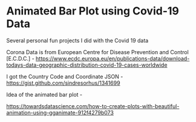 # Animated Bar Plot using Covid-19 Data
Several personal fun projects I did with the Covid 19 data

Corona Data is from European Centre for Disease Prevention and Control [E.C.D.C.] - 
https://www.ecdc.europa.eu/en/publications-data/download-todays-data-geographic-distribution-covid-19-cases-worldwide

I got the Country Code and Coordinate JSON - https://gist.github.com/sindresorhus/1341699

Idea of the animated bar plot - 

https://towardsdatascience.com/how-to-create-plots-with-beautiful-animation-using-gganimate-912f4279b073
